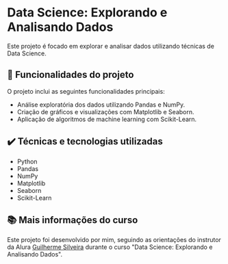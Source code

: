 # Data Science: Explorando e Analisando Dados

Este projeto é focado em explorar e analisar dados utilizando técnicas de Data Science.

## 🔨 Funcionalidades do projeto

O projeto inclui as seguintes funcionalidades principais:

- Análise exploratória dos dados utilizando Pandas e NumPy.
- Criação de gráficos e visualizações com Matplotlib e Seaborn.
- Aplicação de algoritmos de machine learning com Scikit-Learn.

## ✔️ Técnicas e tecnologias utilizadas

- Python
- Pandas
- NumPy
- Matplotlib
- Seaborn
- Scikit-Learn

## 📚 Mais informações do curso

Este projeto foi desenvolvido por mim, seguindo as orientações do instrutor da Alura [Guilherme Silveira](https://github.com/guilhermesilveira) durante o curso "Data Science: Explorando e Analisando Dados".